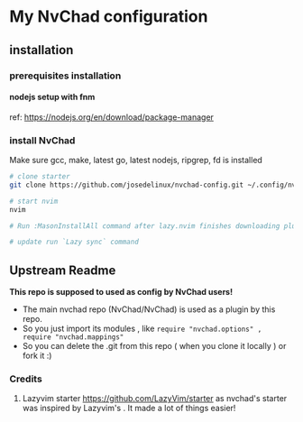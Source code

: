 # My NvChad configuration

## installation

### prerequisites installation

#### nodejs setup with fnm

ref: <https://nodejs.org/en/download/package-manager>

### install NvChad

Make sure gcc, make, latest go, latest nodejs, ripgrep, fd is installed

```bash
# clone starter
git clone https://github.com/josedelinux/nvchad-config.git ~/.config/nvim

# start nvim
nvim

# Run :MasonInstallAll command after lazy.nvim finishes downloading plugins.

# update run `Lazy sync` command
```

## Upstream Readme

**This repo is supposed to used as config by NvChad users!**

- The main nvchad repo (NvChad/NvChad) is used as a plugin by this repo.
- So you just import its modules , like `require "nvchad.options" , require "nvchad.mappings"`
- So you can delete the .git from this repo ( when you clone it locally ) or fork it :)

### Credits

1) Lazyvim starter <https://github.com/LazyVim/starter> as nvchad's starter was inspired by Lazyvim's . It made a lot of things easier!
